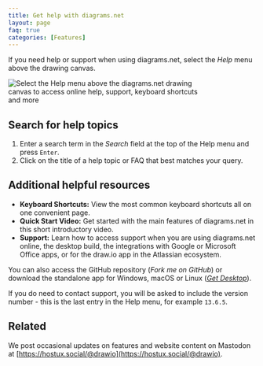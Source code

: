 ```yaml
---
title: Get help with diagrams.net
layout: page
faq: true
categories: [Features]
---
```


If you need help or support when using diagrams.net, select the _Help_ menu above the drawing canvas.

<img src="/assets/img/blog/help-menu.png" style="width=100%;max-width:400px;height:auto;" alt="Select the Help menu above the diagrams.net drawing canvas to access online help, support, keyboard shortcuts and more">

## Search for help topics

1. Enter a search term in the _Search_ field at the top of the Help menu and press ``Enter``.
2. Click on the title of a help topic or FAQ that best matches your query.

## Additional helpful resources

* **Keyboard Shortcuts:** View the most common keyboard shortcuts all on one convenient page.
* **Quick Start Video:** Get started with the main features of diagrams.net in this short introductory video.
* **Support:** Learn how to access support when you are using diagrams.net online, the desktop build, the integrations with Google or Microsoft Office apps, or for the draw.io app in the Atlassian ecosystem.

You can also access the GitHub repository (_Fork me on GitHub_) or download the standalone app for Windows, macOS or Linux ([_Get Desktop_](https://get.diagrams.net/)).

If you do need to contact support, you will be asked to include the version number - this is the last entry in the Help menu, for example ``13.6.5``.

## Related

We post occasional updates on features and website content on Mastodon at [https://hostux.social/@drawio](https://hostux.social/@drawio).